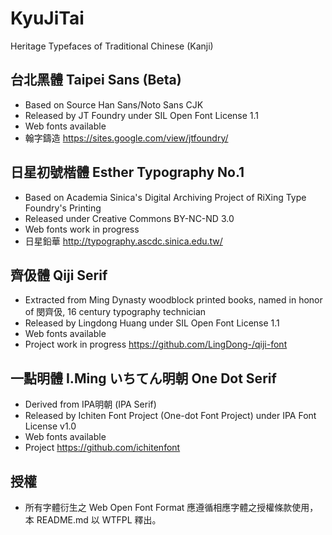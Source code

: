 # KyuJiTai
Heritage Typefaces of Traditional Chinese (Kanji)

## 台北黑體 Taipei Sans (Beta)
- Based on Source Han Sans/Noto Sans CJK
- Released by JT Foundry under SIL Open Font License 1.1
- Web fonts available
- 翰字鑄造 https://sites.google.com/view/jtfoundry/

## 日星初號楷體 Esther Typography No.1
- Based on Academia Sinica's Digital Archiving Project of RiXing Type Foundry's Printing
- Released under Creative Commons BY-NC-ND 3.0
- Web fonts work in progress
- 日星鉛華 http://typography.ascdc.sinica.edu.tw/

## 齊伋體 Qiji Serif
- Extracted from Ming Dynasty woodblock printed books, named in honor of 閔齊伋, 16 century typography technician
- Released by Lingdong Huang under SIL Open Font License 1.1
- Web fonts available
- Project work in progress https://github.com/LingDong-/qiji-font
## 一點明體 I.Ming いちてん明朝 One Dot Serif
- Derived from IPA明朝 (IPA Serif)
- Released by Ichiten Font Project (One-dot Font Project) under IPA Font License v1.0
- Web fonts available
- Project https://github.com/ichitenfont

## 授權
- 所有字體衍生之 Web Open Font Format 應遵循相應字體之授權條款使用，本 README.md 以 WTFPL 釋出。
